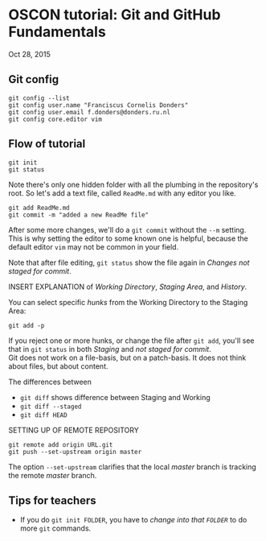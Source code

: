 # OSCON tutorial: Git and GitHub Fundamentals
Oct 28, 2015

## Git config
```
git config --list
git config user.name "Franciscus Cornelis Donders"
git config user.email f.donders@donders.ru.nl
git config core.editor vim
```

## Flow of tutorial
```
git init
git status
```
Note there's only one hidden folder with all the plumbing in the repository's root.
So let's add a text file, called `ReadMe.md` with any editor you like.
```
git add ReadMe.md
git commit -m "added a new ReadMe file"
```
After some more changes, we'll do a `git commit` without the `--m` setting.
This is why setting the editor to some known one is helpful, because the default editor `vim` may not be common in your field.

Note that after file editing, `git status` show the file again in *Changes not staged for commit*.

INSERT EXPLANATION of *Working Directory*, *Staging Area*, and *History*.

You can select specific *hunks* from the Working Directory to the Staging Area:
```
git add -p
```
If you reject one or more hunks, or change the file after `git add`, you'll see that in `git status` in both *Staging* and *not staged for commit*.  
Git does not work on a file-basis, but on a patch-basis.
It does not think about files, but about content.

The differences between
* `git diff` shows difference between Staging and Working
* `git diff --staged`
* `git diff HEAD`

SETTING UP OF REMOTE REPOSITORY

```
git remote add origin URL.git
git push --set-upstream origin master
```
The option `--set-upstream` clarifies that the local *master* branch is tracking the remote *master* branch. 



## Tips for teachers
* If you do `git init FOLDER`, you have to *change into that `FOLDER`* to do more `git` commands.
